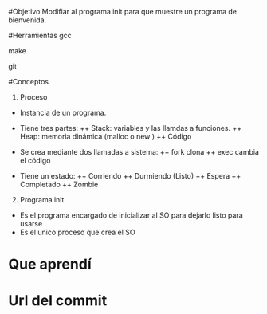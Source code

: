 #Objetivo
Modifiar al programa init para que muestre un programa de bienvenida.

#Herramientas
gcc

make

git

#Conceptos

1) Proceso

+ Instancia de un programa.
+ Tiene tres partes:
++ Stack: variables y las llamdas a funciones.
++ Heap: memoria dinámica (malloc o new )
++ Código

+ Se crea mediante dos llamadas a sistema:
++ fork clona
++ exec cambia el código

+ Tiene un estado:
++ Corriendo
++ Durmiendo (Listo)
++ Espera
++ Completado
++ Zombie

2) Programa init

+ Es el programa encargado de inicializar al SO para dejarlo listo para usarse
+ Es el unico proceso que crea el SO

# Que aprendí

# Url del commit




